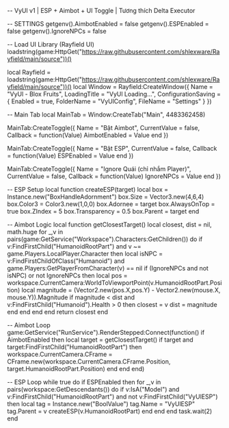 -- VyUl v1 | ESP + Aimbot + UI Toggle | Tương thích Delta Executor

-- SETTINGS
getgenv().AimbotEnabled = false
getgenv().ESPEnabled = false
getgenv().IgnoreNPCs = false

-- Load UI Library (Rayfield UI)
loadstring(game:HttpGet("https://raw.githubusercontent.com/shlexware/Rayfield/main/source"))()

local Rayfield = loadstring(game:HttpGet("https://raw.githubusercontent.com/shlexware/Rayfield/main/source"))()
local Window = Rayfield:CreateWindow({
   Name = "VyUl - Blox Fruits",
   LoadingTitle = "VyUl Loading...",
   ConfigurationSaving = {
      Enabled = true,
      FolderName = "VyUlConfig",
      FileName = "Settings"
   }
})

-- Main Tab
local MainTab = Window:CreateTab("Main", 4483362458)

MainTab:CreateToggle({
   Name = "Bật Aimbot",
   CurrentValue = false,
   Callback = function(Value)
       AimbotEnabled = Value
   end
})

MainTab:CreateToggle({
   Name = "Bật ESP",
   CurrentValue = false,
   Callback = function(Value)
       ESPEnabled = Value
   end
})

MainTab:CreateToggle({
   Name = "Ignore Quái (chỉ nhắm Player)",
   CurrentValue = false,
   Callback = function(Value)
       IgnoreNPCs = Value
   end
})

-- ESP Setup
local function createESP(target)
   local box = Instance.new("BoxHandleAdornment")
   box.Size = Vector3.new(4,6,4)
   box.Color3 = Color3.new(1,0,0)
   box.Adornee = target
   box.AlwaysOnTop = true
   box.ZIndex = 5
   box.Transparency = 0.5
   box.Parent = target
end

-- Aimbot Logic
local function getClosestTarget()
   local closest, dist = nil, math.huge
   for _,v in pairs(game:GetService("Workspace").Characters:GetChildren()) do
       if v:FindFirstChild("HumanoidRootPart") and v ~= game.Players.LocalPlayer.Character then
           local isNPC = v:FindFirstChildOfClass("Humanoid") and game.Players:GetPlayerFromCharacter(v) == nil
           if (IgnoreNPCs and not isNPC) or not IgnoreNPCs then
               local pos = workspace.CurrentCamera:WorldToViewportPoint(v.HumanoidRootPart.Position)
               local magnitude = (Vector2.new(pos.X,pos.Y) - Vector2.new(mouse.X, mouse.Y)).Magnitude
               if magnitude < dist and v:FindFirstChild("Humanoid").Health > 0 then
                   closest = v
                   dist = magnitude
               end
           end
       end
   end
   return closest
end

-- Aimbot Loop
game:GetService("RunService").RenderStepped:Connect(function()
   if AimbotEnabled then
       local target = getClosestTarget()
       if target and target:FindFirstChild("HumanoidRootPart") then
           workspace.CurrentCamera.CFrame = CFrame.new(workspace.CurrentCamera.CFrame.Position, target.HumanoidRootPart.Position)
       end
   end
end)

-- ESP Loop
while true do
   if ESPEnabled then
       for _,v in pairs(workspace:GetDescendants()) do
           if v:IsA("Model") and v:FindFirstChild("HumanoidRootPart") and not v:FindFirstChild("VyUlESP") then
               local tag = Instance.new("BoolValue")
               tag.Name = "VyUlESP"
               tag.Parent = v
               createESP(v.HumanoidRootPart)
           end
       end
   end
   task.wait(2)
end
